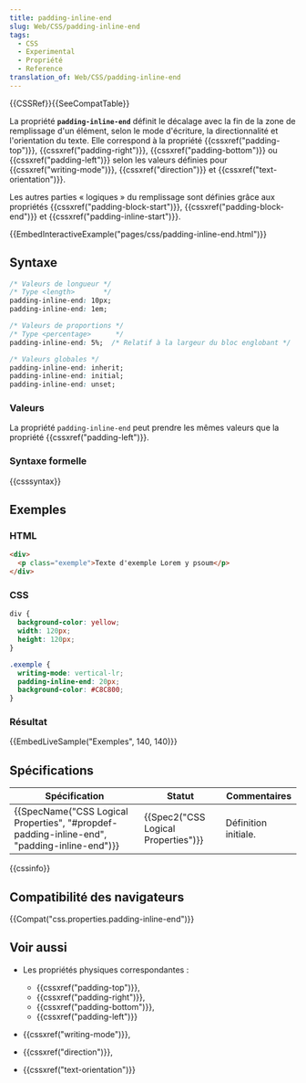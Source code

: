 ```yaml
---
title: padding-inline-end
slug: Web/CSS/padding-inline-end
tags:
  - CSS
  - Experimental
  - Propriété
  - Reference
translation_of: Web/CSS/padding-inline-end
---
```

{{CSSRef}}{{SeeCompatTable}}

La propriété **`padding-inline-end`** définit le décalage avec la fin de la zone de remplissage d'un élément, selon le mode d'écriture, la directionnalité et l'orientation du texte. Elle correspond à la propriété {{cssxref("padding-top")}}, {{cssxref("padding-right")}}, {{cssxref("padding-bottom")}} ou {{cssxref("padding-left")}} selon les valeurs définies pour {{cssxref("writing-mode")}}, {{cssxref("direction")}} et {{cssxref("text-orientation")}}.

Les autres parties « logiques » du remplissage sont définies grâce aux propriétés {{cssxref("padding-block-start")}}, {{cssxref("padding-block-end")}} et {{cssxref("padding-inline-start")}}.

{{EmbedInteractiveExample("pages/css/padding-inline-end.html")}}

## Syntaxe

```css
/* Valeurs de longueur */
/* Type <length>       */
padding-inline-end: 10px;
padding-inline-end: 1em;

/* Valeurs de proportions */
/* Type <percentage>      */
padding-inline-end: 5%;  /* Relatif à la largeur du bloc englobant */

/* Valeurs globales */
padding-inline-end: inherit;
padding-inline-end: initial;
padding-inline-end: unset;
```

### Valeurs

La propriété `padding-inline-end` peut prendre les mêmes valeurs que la propriété {{cssxref("padding-left")}}.

### Syntaxe formelle

{{csssyntax}}

## Exemples

### HTML

```html
<div>
  <p class="exemple">Texte d'exemple Lorem y psoum</p>
</div>
```

### CSS

```css
div {
  background-color: yellow;
  width: 120px;
  height: 120px;
}

.exemple {
  writing-mode: vertical-lr;
  padding-inline-end: 20px;
  background-color: #C8C800;
}
```

### Résultat

{{EmbedLiveSample("Exemples", 140, 140)}}

## Spécifications

| Spécification                                                                                                            | Statut                                           | Commentaires         |
| ------------------------------------------------------------------------------------------------------------------------ | ------------------------------------------------ | -------------------- |
| {{SpecName("CSS Logical Properties", "#propdef-padding-inline-end", "padding-inline-end")}} | {{Spec2("CSS Logical Properties")}} | Définition initiale. |

{{cssinfo}}

## Compatibilité des navigateurs

{{Compat("css.properties.padding-inline-end")}}

## Voir aussi

- Les propriétés physiques correspondantes :

  - {{cssxref("padding-top")}},
  - {{cssxref("padding-right")}},
  - {{cssxref("padding-bottom")}},
  - {{cssxref("padding-left")}}

- {{cssxref("writing-mode")}},
- {{cssxref("direction")}},
- {{cssxref("text-orientation")}}
